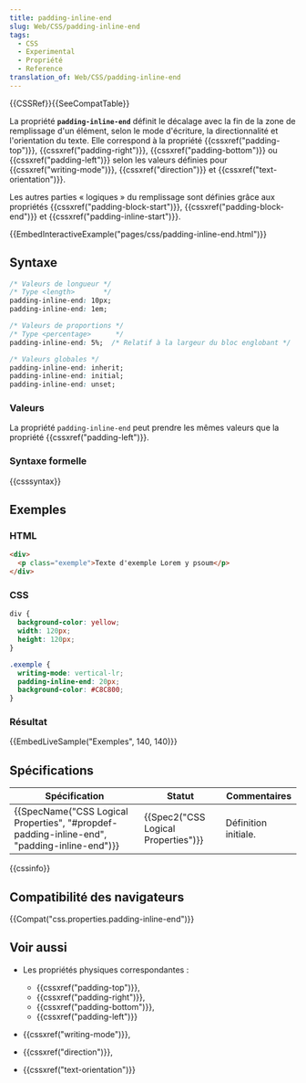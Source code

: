 ```yaml
---
title: padding-inline-end
slug: Web/CSS/padding-inline-end
tags:
  - CSS
  - Experimental
  - Propriété
  - Reference
translation_of: Web/CSS/padding-inline-end
---
```

{{CSSRef}}{{SeeCompatTable}}

La propriété **`padding-inline-end`** définit le décalage avec la fin de la zone de remplissage d'un élément, selon le mode d'écriture, la directionnalité et l'orientation du texte. Elle correspond à la propriété {{cssxref("padding-top")}}, {{cssxref("padding-right")}}, {{cssxref("padding-bottom")}} ou {{cssxref("padding-left")}} selon les valeurs définies pour {{cssxref("writing-mode")}}, {{cssxref("direction")}} et {{cssxref("text-orientation")}}.

Les autres parties « logiques » du remplissage sont définies grâce aux propriétés {{cssxref("padding-block-start")}}, {{cssxref("padding-block-end")}} et {{cssxref("padding-inline-start")}}.

{{EmbedInteractiveExample("pages/css/padding-inline-end.html")}}

## Syntaxe

```css
/* Valeurs de longueur */
/* Type <length>       */
padding-inline-end: 10px;
padding-inline-end: 1em;

/* Valeurs de proportions */
/* Type <percentage>      */
padding-inline-end: 5%;  /* Relatif à la largeur du bloc englobant */

/* Valeurs globales */
padding-inline-end: inherit;
padding-inline-end: initial;
padding-inline-end: unset;
```

### Valeurs

La propriété `padding-inline-end` peut prendre les mêmes valeurs que la propriété {{cssxref("padding-left")}}.

### Syntaxe formelle

{{csssyntax}}

## Exemples

### HTML

```html
<div>
  <p class="exemple">Texte d'exemple Lorem y psoum</p>
</div>
```

### CSS

```css
div {
  background-color: yellow;
  width: 120px;
  height: 120px;
}

.exemple {
  writing-mode: vertical-lr;
  padding-inline-end: 20px;
  background-color: #C8C800;
}
```

### Résultat

{{EmbedLiveSample("Exemples", 140, 140)}}

## Spécifications

| Spécification                                                                                                            | Statut                                           | Commentaires         |
| ------------------------------------------------------------------------------------------------------------------------ | ------------------------------------------------ | -------------------- |
| {{SpecName("CSS Logical Properties", "#propdef-padding-inline-end", "padding-inline-end")}} | {{Spec2("CSS Logical Properties")}} | Définition initiale. |

{{cssinfo}}

## Compatibilité des navigateurs

{{Compat("css.properties.padding-inline-end")}}

## Voir aussi

- Les propriétés physiques correspondantes :

  - {{cssxref("padding-top")}},
  - {{cssxref("padding-right")}},
  - {{cssxref("padding-bottom")}},
  - {{cssxref("padding-left")}}

- {{cssxref("writing-mode")}},
- {{cssxref("direction")}},
- {{cssxref("text-orientation")}}
